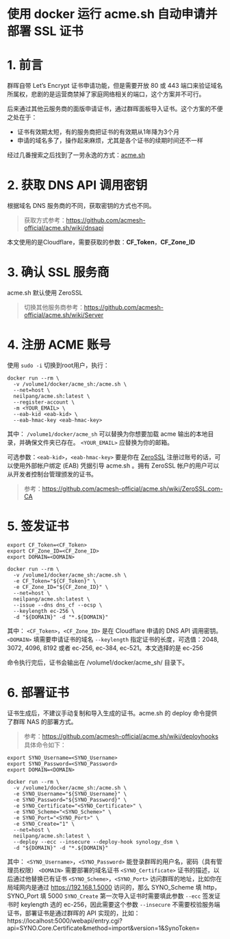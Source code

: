 # 使用 docker 运行 acme.sh 自动申请并部署 SSL 证书


# 1. 前言
群晖自带 Let’s Encrypt 证书申请功能，但是需要开放 80 或 443 端口来验证域名所属权，悲剧的是运营商禁掉了家庭网络相关的端口，这个方案并不可行。

后来通过其他云服务商的面版申请证书，通过群晖面板导入证书。这个方案的不便之处在于：
- 证书有效期太短，有的服务商把证书的有效期从1年降为3个月
- 申请的域名多了，操作起来麻烦，尤其是各个证书的续期时间还不一样

经过几番搜索之后找到了一劳永逸的方式：[acme.sh](https://github.com/acmesh-official/acme.sh)

# 2. 获取 DNS API 调用密钥
根据域名 DNS 服务商的不同，获取密钥的方式也不同。
> 获取方式参考：https://github.com/acmesh-official/acme.sh/wiki/dnsapi

本文使用的是Cloudflare，需要获取的参数：**CF_Token**，**CF_Zone_ID**

# 3. 确认 SSL 服务商
acme.sh 默认使用 ZeroSSL
> 切换其他服务商参考：https://github.com/acmesh-official/acme.sh/wiki/Server

# 4. 注册 ACME 账号
使用 `sudo -i` 切换到root用户，执行：
```
docker run --rm \
  -v /volume1/docker/acme_sh:/acme.sh \
  --net=host \
  neilpang/acme.sh:latest \
  --register-account \
  -m <YOUR_EMAIL> \
  --eab-kid <eab-kid> \
  --eab-hmac-key <eab-hmac-key>
```
其中：
`/volume1/docker/acme_sh` 可以替换为你想要加载 acme 输出的本地目录，并确保文件夹已存在。
`<YOUR_EMAIL>` 应替换为你的邮箱。

可选参数：`<eab-kid>`，`<eab-hmac-key>`
要是你在 [ZeroSSL](https://app.zerossl.com) 注册过账号的话，可以使用外部帐户绑定 (EAB) 凭据引导 acme.sh 。拥有 ZeroSSL 帐户的用户可以从开发者控制台管理颁发的证书。
> 参考：https://github.com/acmesh-official/acme.sh/wiki/ZeroSSL.com-CA

# 5. 签发证书

```
export CF_Token=<CF_Token>
export CF_Zone_ID=<CF_Zone_ID>
export DOMAIN=<DOMAIN>

docker run --rm \
  -v /volume1/docker/acme_sh:/acme.sh \
  -e CF_Token="${CF_Token}" \
  -e CF_Zone_ID="${CF_Zone_ID}" \
  --net=host \
  neilpang/acme.sh:latest \
  --issue --dns dns_cf --ocsp \
  --keylength ec-256 \
  -d "${DOMAIN}" -d "*.${DOMAIN}"
```
其中：
`<CF_Token>`，`<CF_Zone_ID>` 是在 Cloudflare 申请的 DNS API 调用密钥。
`<DOMAIN>` 填需要申请证书的域名
`--keylength` 指定证书的长度，可选值：2048, 3072, 4096, 8192 或者 ec-256, ec-384, ec-521。本文选择的是 ec-256

命令执行完后，证书会输出在 /volume1/docker/acme_sh/<DOMAIN> 目录下。

# 6. 部署证书
证书生成后，不建议手动复制和导入生成的证书。acme.sh 的 deploy 命令提供了群晖 NAS 的部署方式。
> 参考：https://github.com/acmesh-official/acme.sh/wiki/deployhooks
具体命令如下：
```
export SYNO_Username=<SYNO_Username>
export SYNO_Password=<SYNO_Password>
export DOMAIN=<DOMAIN>

docker run --rm \
  -v /volume1/docker/acme_sh:/acme.sh \
  -e SYNO_Username="${SYNO_Username}" \
  -e SYNO_Password="${SYNO_Password}" \
  -e SYNO_Certificate="<SYNO_Certificate>" \
  -e SYNO_Scheme="<SYNO_Scheme>" \
  -e SYNO_Port="<SYNO_Port>" \
  -e SYNO_Create="1" \
  --net=host \
  neilpang/acme.sh:latest \
  --deploy --ecc --insecure --deploy-hook synology_dsm \
  -d "${DOMAIN}" -d "*.${DOMAIN}"
```
其中：
`<SYNO_Username>`，`<SYNO_Password>` 能登录群晖的用户名，密码（具有管理员权限）
`<DOMAIN>` 需要部署的域名证书
`<SYNO_Certificate>` 证书的描述，以后通过他替换已有证书
`<SYNO_Scheme>`，`<SYNO_Port>` 访问群晖的地址，比如你在局域网内是通过 https://192.168.1.5000 访问的，那么 SYNO_Scheme 填 http，SYNO_Port 填 5000
`SYNO_Create` 第一次导入证书时需要填此参数
`--ecc` 签发证书时 keylength 选的 ec-256，因此需要这个参数
`--insecure` 不需要校验服务端证书，部署证书是通过群晖的 API 实现的，比如：https://localhost:5000/webapi/entry.cgi?api=SYNO.Core.Certificate&method=import&version=1&SynoToken=

